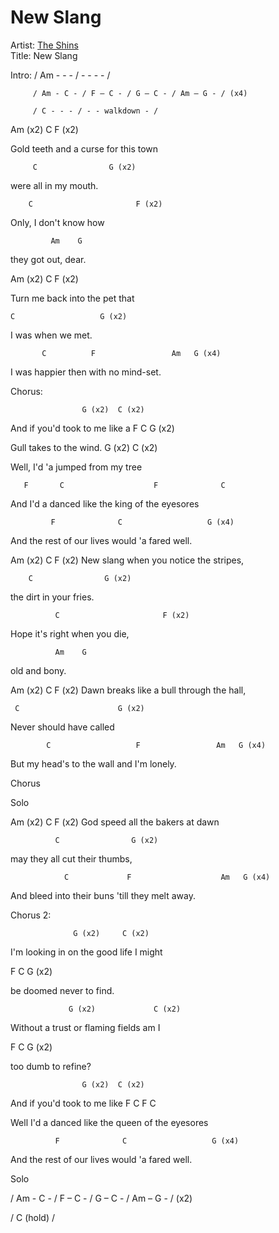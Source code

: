 # New Slang

Artist: [The Shins](../artists.md)  
Title: New Slang

Intro: / Am - - - / - - - - /

         / Am - C - / F – C - / G – C - / Am – G - / (x4)

         / C - - - / - - walkdown - /


Am (x2)              C                  F (x2)

Gold teeth and a curse for this town

         C                G (x2)

were all in my mouth.

        C                       F (x2)
Only, I don't know how

             Am    G
they got out, dear.

  Am (x2)        C          F (x2)

Turn me back into the pet that

    C                   G (x2)

I was when we met.

           C          F                 Am   G (x4)
I was happier then with no mind-set.

Chorus:

                    G (x2)  C (x2)              
And if you'd took to me like a
F      C                 G (x2)

Gull takes to the wind. 
                  G (x2)          C (x2)         

Well, I'd 'a jumped from my tree

       F       C                    F              C
And I'd a danced like the king of the eyesores

             F              C                   G (x4)
And the rest of our lives would 'a fared well.

 

Am (x2)                   C                 F (x2)
New slang when you notice the stripes,

        C                G (x2)

the dirt in your fries.

              C                       F (x2)
Hope it's right when you die,

              Am    G

old and bony.

 

Am (x2)                C                         F (x2)
Dawn breaks like a bull through the hall,

     C                      G (x2)
Never should have called

            C                   F                 Am   G (x4)
But my head's to the wall and I'm lonely. 

Chorus

 

Solo


Am (x2)               C             F (x2)
God speed all the bakers at dawn

              C                G (x2)

may they all cut their thumbs,

                C             F                    Am   G (x4)
And bleed into their buns 'till they melt away. 

Chorus 2:

                  G (x2)     C (x2)              
I'm looking in on the good life I might

F                   C            G (x2)

be doomed never to find.

                 G (x2)             C (x2)              
Without a trust or flaming fields am I

F      C            G (x2)

too dumb to refine?

                    G (x2)  C (x2)              
And if you'd took to me like 
         F       C                    F                C

Well I'd a danced like the queen of the eyesores

              F              C                   G (x4)
And the rest of our lives would 'a fared well.

 

Solo
 

/ Am - C - / F – C - / G – C - / Am – G - / (x2)

/ C (hold) /